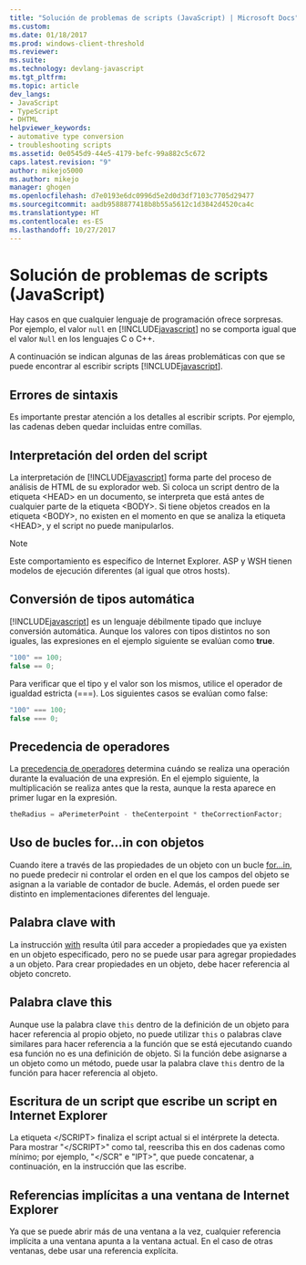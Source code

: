 ```yaml
---
title: "Solución de problemas de scripts (JavaScript) | Microsoft Docs"
ms.custom: 
ms.date: 01/18/2017
ms.prod: windows-client-threshold
ms.reviewer: 
ms.suite: 
ms.technology: devlang-javascript
ms.tgt_pltfrm: 
ms.topic: article
dev_langs:
- JavaScript
- TypeScript
- DHTML
helpviewer_keywords:
- automative type conversion
- troubleshooting scripts
ms.assetid: 0e0545d9-44e5-4179-befc-99a882c5c672
caps.latest.revision: "9"
author: mikejo5000
ms.author: mikejo
manager: ghogen
ms.openlocfilehash: d7e0193e6dc0996d5e2d0d3df7103c7705d29477
ms.sourcegitcommit: aadb9588877418b8b55a5612c1d3842d4520ca4c
ms.translationtype: HT
ms.contentlocale: es-ES
ms.lasthandoff: 10/27/2017
---
```

# <a name="troubleshooting-your-scripts-javascript"></a>Solución de problemas de scripts (JavaScript)
Hay casos en que cualquier lenguaje de programación ofrece sorpresas. Por ejemplo, el valor `null` en [!INCLUDE[javascript](../../javascript/includes/javascript-md.md)] no se comporta igual que el valor `Null` en los lenguajes C o C++.  
  
 A continuación se indican algunas de las áreas problemáticas con que se puede encontrar al escribir scripts [!INCLUDE[javascript](../../javascript/includes/javascript-md.md)].  
  
## <a name="syntax-errors"></a>Errores de sintaxis  
 Es importante prestar atención a los detalles al escribir scripts. Por ejemplo, las cadenas deben quedar incluidas entre comillas.  
  
## <a name="order-of-script-interpretation"></a>Interpretación del orden del script  
 La interpretación de [!INCLUDE[javascript](../../javascript/includes/javascript-md.md)] forma parte del proceso de análisis de HTML de su explorador web. Si coloca un script dentro de la etiqueta \<HEAD> en un documento, se interpreta que está antes de cualquier parte de la etiqueta \<BODY>. Si tiene objetos creados en la etiqueta \<BODY>, no existen en el momento en que se analiza la etiqueta \<HEAD>, y el script no puede manipularlos.  
  
> [!NOTE]
>  Este comportamiento es específico de Internet Explorer. ASP y WSH tienen modelos de ejecución diferentes (al igual que otros hosts).  
  
## <a name="automatic-type-coercion"></a>Conversión de tipos automática  
 [!INCLUDE[javascript](../../javascript/includes/javascript-md.md)] es un lenguaje débilmente tipado que incluye conversión automática. Aunque los valores con tipos distintos no son iguales, las expresiones en el ejemplo siguiente se evalúan como **true**.  
  
```JavaScript  
"100" == 100;  
false == 0;  
```  
  
 Para verificar que el tipo y el valor son los mismos, utilice el operador de igualdad estricta (===). Los siguientes casos se evalúan como false:  
  
```JavaScript  
"100" === 100;  
false === 0;  
```  
  
## <a name="operator-precedence"></a>Precedencia de operadores  
 La [precedencia de operadores](../../javascript/operator-subtractprecedence-javascript.md) determina cuándo se realiza una operación durante la evaluación de una expresión. En el ejemplo siguiente, la multiplicación se realiza antes que la resta, aunque la resta aparece en primer lugar en la expresión.  
  
```JavaScript  
theRadius = aPerimeterPoint - theCenterpoint * theCorrectionFactor;  
```  
  
## <a name="using-forin-loops-with-objects"></a>Uso de bucles for...in con objetos  
 Cuando itere a través de las propiedades de un objeto con un bucle [for...in](../../javascript/reference/for-dot-dot-dot-in-statement-javascript.md), no puede predecir ni controlar el orden en el que los campos del objeto se asignan a la variable de contador de bucle. Además, el orden puede ser distinto en implementaciones diferentes del lenguaje.  
  
## <a name="with-keyword"></a>Palabra clave with  
 La instrucción [with](../../javascript/reference/with-statement-javascript.md) resulta útil para acceder a propiedades que ya existen en un objeto especificado, pero no se puede usar para agregar propiedades a un objeto. Para crear propiedades en un objeto, debe hacer referencia al objeto concreto.  
  
## <a name="this-keyword"></a>Palabra clave this  
 Aunque use la palabra clave `this` dentro de la definición de un objeto para hacer referencia al propio objeto, no puede utilizar `this` o palabras clave similares para hacer referencia a la función que se está ejecutando cuando esa función no es una definición de objeto. Si la función debe asignarse a un objeto como un método, puede usar la palabra clave `this` dentro de la función para hacer referencia al objeto.  
  
## <a name="writing-a-script-that-writes-a-script-in-internet-explorer"></a>Escritura de un script que escribe un script en Internet Explorer  
 La etiqueta \</SCRIPT> finaliza el script actual si el intérprete la detecta. Para mostrar "\</SCRIPT>" como tal, reescriba this en dos cadenas como mínimo; por ejemplo, "\</SCR" e "IPT>", que puede concatenar, a continuación, en la instrucción que las escribe.  
  
## <a name="implicit-window-references-in-internet-explorer"></a>Referencias implícitas a una ventana de Internet Explorer  
 Ya que se puede abrir más de una ventana a la vez, cualquier referencia implícita a una ventana apunta a la ventana actual. En el caso de otras ventanas, debe usar una referencia explícita.
